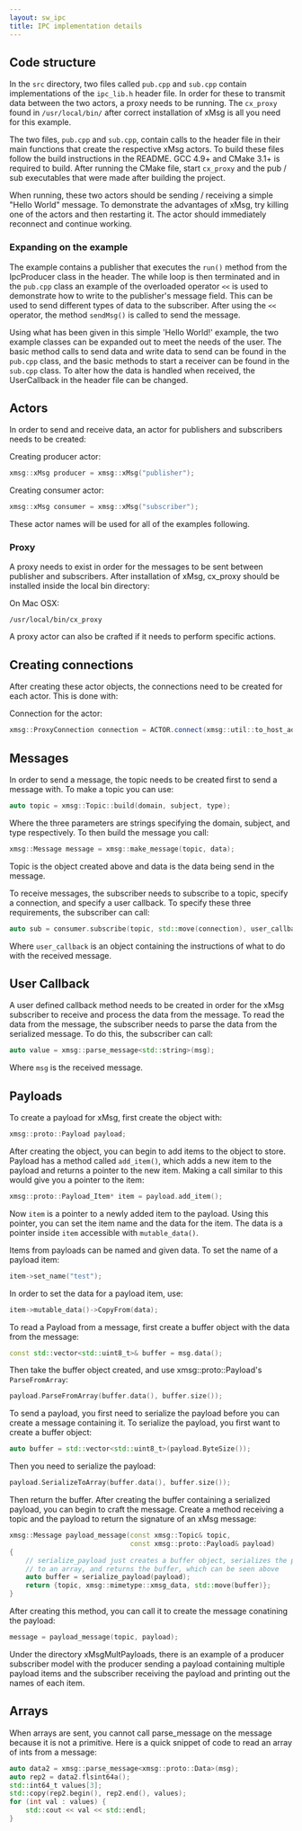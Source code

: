 ```yaml
---
layout: sw_ipc
title: IPC implementation details
---
```


## Code structure

In the `src` directory, two files called `pub.cpp` and `sub.cpp` contain
implementations of the `ipc_lib.h` header file. In order for these to transmit data
between the two actors, a proxy needs to be running. The `cx_proxy` found in
`/usr/local/bin/` after correct installation of xMsg is all you need for this
example.

The two files, `pub.cpp` and `sub.cpp`, contain calls to the header file in their
main functions that create the respective xMsg actors. To build these files
follow the build instructions in the README. GCC 4.9+ and CMake 3.1+ is required
to build. After running the CMake file, start `cx_proxy` and the pub / sub
executables that were made after building the project.

When running, these two actors should be sending / receiving a simple "Hello
World" message. To demonstrate the advantages of xMsg, try killing one of the
actors and then restarting it. The actor should immediately reconnect and
continue working.

### Expanding on the example

The example contains a publisher that executes the `run()` method from the IpcProducer
class in the header. The while loop is then terminated and in the `pub.cpp` class
an example of the overloaded operator `<<` is used to demonstrate how to write to
the publisher's message field. This can be used to send different types of data to
the subscriber. After using the `<<` operator, the method `sendMsg()` is called to send
the message.

Using what has been given in this simple 'Hello World!' example, the two example classes
can be expanded out to meet the needs of the user. The basic method calls to send data
and write data to send can be found in the `pub.cpp` class, and the basic methods to
start a receiver can be found in the `sub.cpp` class. To alter how the data is handled
when received, the UserCallback in the header file can be changed.


## Actors

In order to send and receive data, an actor for publishers and subscribers needs
to be created:

Creating producer actor:

```cpp
xmsg::xMsg producer = xmsg::xMsg("publisher");
```

Creating consumer actor:
```cpp
xmsg::xMsg consumer = xmsg::xMsg("subscriber");
```

These actor names will be used for all of the examples following.

### Proxy

A proxy needs to exist in order for the messages to be sent between publisher and
subscribers. After installation of xMsg, cx_proxy should be installed inside the
local bin directory:

On Mac OSX:
```
/usr/local/bin/cx_proxy
```

A proxy actor can also be crafted if it needs to perform specific actions.


## Creating connections

After creating these actor objects, the connections need to be created for each
actor. This is done with:

Connection for the actor:
```cpp
xmsg::ProxyConnection connection = ACTOR.connect(xmsg::util::to_host_addr("localhost"));
```


## Messages

In order to send a message, the topic needs to be created first to send a message
with. To make a topic you can use:

```cpp
auto topic = xmsg::Topic::build(domain, subject, type);
```

Where the three parameters are strings specifying the domain, subject, and type
respectively. To then build the message you call:

```cpp
xmsg::Message message = xmsg::make_message(topic, data);
```

Topic is the object created above and data is the data being send in the message.

To receive messages, the subscriber needs to subscribe to a topic, specify a connection,
and specify a user callback. To specify these three requirements, the subscriber can
call:

```cpp
auto sub = consumer.subscribe(topic, std::move(connection), user_callback);
```

Where `user_callback` is an object containing the instructions of what to do with
the received message.


## User Callback

A user defined callback method needs to be created in order for the xMsg subscriber
to receive and process the data from the message. To read the data from the message,
the subscriber needs to parse the data from the serialized message. To do this,
the subscriber can call:
```cpp
auto value = xmsg::parse_message<std::string>(msg);
```

Where `msg` is the received message.


## Payloads

To create a payload for xMsg, first create the object with:
```cpp
xmsg::proto::Payload payload;
```

After creating the object, you can begin to add items to the object to store. Payload
has a method called `add_item()`, which adds a new item to the payload and returns
a pointer to the new item. Making a call similar to this would give you a pointer
to the item:
```cpp
xmsg::proto::Payload_Item* item = payload.add_item();
```

Now `item` is a pointer to a newly added item to the payload. Using this pointer,
you can set the item name and the data for the item. The data is a pointer inside
`item` accessible with `mutable_data()`.

Items from payloads can be named and given data. To set the name of a payload item:
```cpp
item->set_name("test");
```

In order to set the data for a payload item, use:
```cpp
item->mutable_data()->CopyFrom(data);
```

To read a Payload from a message, first create a buffer object with the data from
the message:
```cpp
const std::vector<std::uint8_t>& buffer = msg.data();
```

Then take the buffer object created, and use xmsg::proto::Payload's `ParseFromArray`:
```cpp
payload.ParseFromArray(buffer.data(), buffer.size());
```

To send a payload, you first need to serialize the payload before you can create
a message containing it. To serialize the payload, you first want to create a buffer
object:
```cpp
auto buffer = std::vector<std::uint8_t>(payload.ByteSize());
```

Then you need to serialize the payload:
```cpp
payload.SerializeToArray(buffer.data(), buffer.size());
```

Then return the buffer. After creating the buffer containing a serialized payload,
you can begin to craft the message. Create a method receiving a topic and the
payload to return the signature of an xMsg message:
```cpp
xmsg::Message payload_message(const xmsg::Topic& topic,
                              const xmsg::proto::Payload& payload)
{
    // serialize_payload just creates a buffer object, serializes the payload
    // to an array, and returns the buffer, which can be seen above
    auto buffer = serialize_payload(payload);
    return {topic, xmsg::mimetype::xmsg_data, std::move(buffer)};
}
```

After creating this method, you can call it to create the message conatining the
payload:
```cpp
message = payload_message(topic, payload);
```

Under the directory xMsgMultPayloads, there is an example of a producer subscriber
model with the producer sending a payload containing multiple payload items and
the subscriber receiving the payload and printing out the names of each item.

## Arrays

When arrays are sent, you cannot call parse_message on the message because it is
not a primitive. Here is a quick snippet of code to read an array of ints from a
message:
```cpp
auto data2 = xmsg::parse_message<xmsg::proto::Data>(msg);
auto rep2 = data2.flsint64a();
std::int64_t values[3];
std::copy(rep2.begin(), rep2.end(), values);
for (int val : values) {
    std::cout << val << std::endl;
}
```
